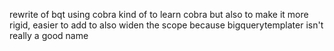 
rewrite of bqt using cobra
kind of to learn cobra but also to make it more rigid, easier to add to
also widen the scope because bigquerytemplater isn't really a good name

